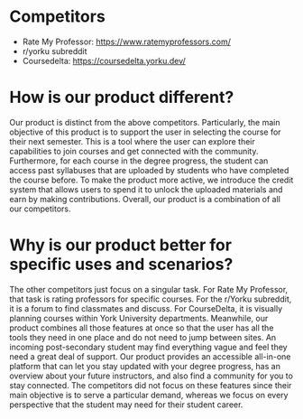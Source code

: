 # Competitors
- Rate My Professor: <https://www.ratemyprofessors.com/> 
- r/yorku subreddit
- Coursedelta: <https://coursedelta.yorku.dev/>  

# How is our product different?

Our product is distinct from the above competitors. Particularly, the main objective of this product is to support the user in selecting the course for their next semester. This is a tool where the user can explore their capabilities to join courses and get connected with the community. Furthermore, for each course in the degree progress, the student can access past syllabuses that are uploaded by students who have completed the course before. To make the product more active, we introduce the credit system that allows users to spend it to unlock the uploaded materials and earn by making contributions. Overall, our product is a combination of all our competitors.

# Why is our product better for specific uses and scenarios?

The other competitors just focus on a singular task. For Rate My Professor, that task is rating professors for specific courses. For the r/Yorku subreddit, it is a forum to find classmates and discuss. For CourseDelta, it is visually planning courses within York University departments. Meanwhile, our product combines all those features at once so that the user has all the tools they need in one place and do not need to jump between sites. An incoming post-secondary student may find everything vague and feel they need a great deal of support. Our product provides an accessible all-in-one platform that can let you stay updated with your degree progress, has an overview about your future instructors, and also find a community for you to stay connected. The competitors did not focus on these features since their main objective is to serve a particular demand, whereas we focus on every perspective that the student may need for their student career.

